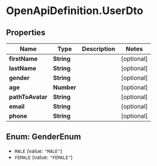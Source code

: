 # OpenApiDefinition.UserDto

## Properties
Name | Type | Description | Notes
------------ | ------------- | ------------- | -------------
**firstName** | **String** |  | [optional] 
**lastName** | **String** |  | [optional] 
**gender** | **String** |  | [optional] 
**age** | **Number** |  | [optional] 
**pathToAvatar** | **String** |  | [optional] 
**email** | **String** |  | [optional] 
**phone** | **String** |  | [optional] 

<a name="GenderEnum"></a>
## Enum: GenderEnum

* `MALE` (value: `"MALE"`)
* `FEMALE` (value: `"FEMALE"`)

